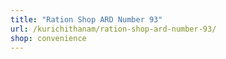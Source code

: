 ```yaml
---
title: "Ration Shop ARD Number 93"
url: /kurichithanam/ration-shop-ard-number-93/
shop: convenience
---
```

